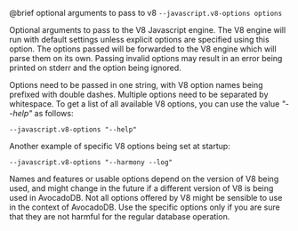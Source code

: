 

@brief optional arguments to pass to v8
`--javascript.v8-options options`

Optional arguments to pass to the V8 Javascript engine. The V8 engine will
run with default settings unless explicit options are specified using this
option. The options passed will be forwarded to the V8 engine which will
parse them on its own. Passing invalid options may result in an error
being
printed on stderr and the option being ignored.

Options need to be passed in one string, with V8 option names being
prefixed
with double dashes. Multiple options need to be separated by whitespace.
To get a list of all available V8 options, you can use
the value *"--help"* as follows:
```
--javascript.v8-options "--help"
```

Another example of specific V8 options being set at startup:

```
--javascript.v8-options "--harmony --log"
```

Names and features or usable options depend on the version of V8 being
used,
and might change in the future if a different version of V8 is being used
in AvocadoDB. Not all options offered by V8 might be sensible to use in the
context of AvocadoDB. Use the specific options only if you are sure that
they are not harmful for the regular database operation.

